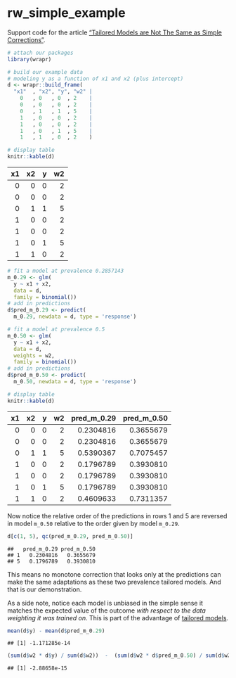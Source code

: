 rw_simple_example
================

Support code for the article [“Tailored Models are Not The Same as
Simple
Corrections”](https://win-vector.com/2020/10/11/tailored-models-are-not-the-same-as-simple-corrections/).

``` r
# attach our packages
library(wrapr)

# build our example data
# modeling y as a function of x1 and x2 (plus intercept)
d <- wrapr::build_frame(
  "x1"  , "x2", "y", "w2" |
    0   , 0   , 0  , 2    |
    0   , 0   , 0  , 2    |
    0   , 1   , 1  , 5    |
    1   , 0   , 0  , 2    |
    1   , 0   , 0  , 2    |
    1   , 0   , 1  , 5    |
    1   , 1   , 0  , 2    )

# display table
knitr::kable(d)
```

|  x1 |  x2 |   y |  w2 |
|----:|----:|----:|----:|
|   0 |   0 |   0 |   2 |
|   0 |   0 |   0 |   2 |
|   0 |   1 |   1 |   5 |
|   1 |   0 |   0 |   2 |
|   1 |   0 |   0 |   2 |
|   1 |   0 |   1 |   5 |
|   1 |   1 |   0 |   2 |

``` r
# fit a model at prevalence 0.2857143
m_0.29 <- glm(
  y ~ x1 + x2,
  data = d,
  family = binomial())
# add in predictions
d$pred_m_0.29 <- predict(
  m_0.29, newdata = d, type = 'response')

# fit a model at prevalence 0.5
m_0.50 <- glm(
  y ~ x1 + x2,
  data = d,
  weights = w2,
  family = binomial())
# add in predictions
d$pred_m_0.50 <- predict(
  m_0.50, newdata = d, type = 'response')

# display table
knitr::kable(d)
```

|  x1 |  x2 |   y |  w2 | pred_m\_0.29 | pred_m\_0.50 |
|----:|----:|----:|----:|-------------:|-------------:|
|   0 |   0 |   0 |   2 |    0.2304816 |    0.3655679 |
|   0 |   0 |   0 |   2 |    0.2304816 |    0.3655679 |
|   0 |   1 |   1 |   5 |    0.5390367 |    0.7075457 |
|   1 |   0 |   0 |   2 |    0.1796789 |    0.3930810 |
|   1 |   0 |   0 |   2 |    0.1796789 |    0.3930810 |
|   1 |   0 |   1 |   5 |    0.1796789 |    0.3930810 |
|   1 |   1 |   0 |   2 |    0.4609633 |    0.7311357 |

Now notice the relative order of the predictions in rows 1 and 5 are
reversed in model `m_0.50` relative to the order given by model
`m_0.29`.

``` r
d[c(1, 5), qc(pred_m_0.29, pred_m_0.50)]
```

    ##   pred_m_0.29 pred_m_0.50
    ## 1   0.2304816   0.3655679
    ## 5   0.1796789   0.3930810

This means no monotone correction that looks only at the predictions can
make the same adaptations as these two prevalence tailored models. And
that is our demonstration.

As a side note, notice each model is unbiased in the simple sense it
matches the expected value of the outcome *with respect to the data
weighting it was trained on*. This is part of the advantage of [tailored
models](https://win-vector.com/2020/10/10/upcoming-series-probability-model-homotopy/).

``` r
mean(d$y) - mean(d$pred_m_0.29)
```

    ## [1] -1.171285e-14

``` r
(sum(d$w2 * d$y) / sum(d$w2))  -  (sum(d$w2 * d$pred_m_0.50) / sum(d$w2))
```

    ## [1] -2.88658e-15
